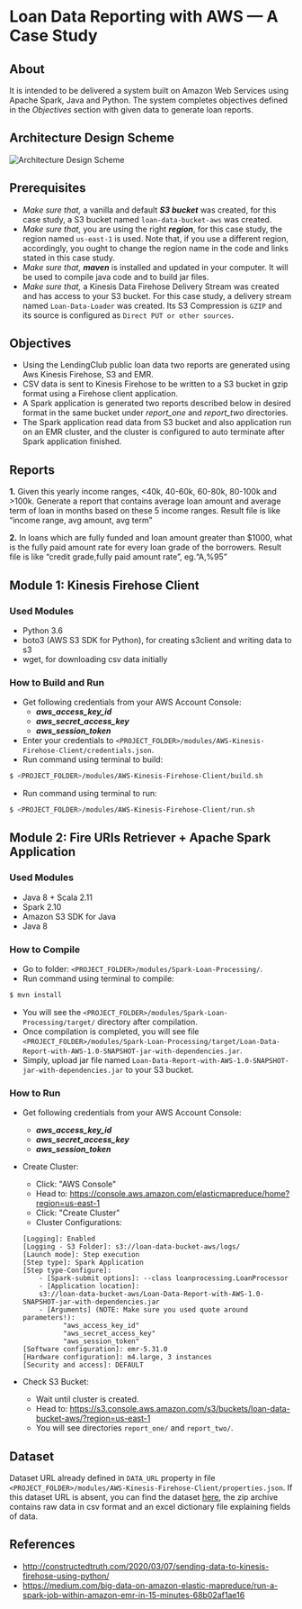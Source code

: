 # Loan Data Reporting with AWS — A Case Study

## About

It is intended to be delivered a system built on Amazon Web Services using Apache Spark, Java and Python. The system completes objectives defined in the *Objectives* section with given data to generate loan reports.

## Architecture Design Scheme
![Architecture Design Scheme](docs/architecture_design_scheme.png)

## Prerequisites
+ *Make sure that,* a vanilla and default ***S3 bucket*** was created, for this case study, a S3 bucket named ``loan-data-bucket-aws`` was created.
+ *Make sure that,* you are using the right ***region***, for this case study, the region named ``us-east-1`` is used. Note that, if you use a different region, accordingly, you ought to change the region name in the code and links stated in this case study.
+ *Make sure that,* ***maven*** is installed and updated in your computer. It will be used to compile java code and to build jar files.
+ *Make sure that,* a Kinesis Data Firehose Delivery Stream was created and has access to your S3 bucket. For this case study, a delivery stream named ``Loan-Data-Loader`` was created. Its S3 Compression is ``GZIP`` and its source is configured as ``Direct PUT or other sources``.

## Objectives
+ Using the LendingClub public loan data two reports are generated using Aws Kinesis Firehose, S3 and EMR.
+ CSV data is sent to Kinesis Firehose to be written to a S3 bucket in gzip format using a Firehose client application.
+ A Spark application is generated two reports described below in desired format in the same bucket under *report_one* and *report_two* directories.
+ The Spark application read data from S3 bucket and also application run on an EMR cluster, and the cluster is configured to auto terminate after Spark application finished.

## Reports
**1.** Given this yearly income ranges, <40k, 40-60k, 60-80k, 80-100k and >100k. Generate a report that contains average loan amount and average term of loan in months based on these 5 income ranges. Result file is like “income range, avg amount, avg term”

**2.** In loans which are fully funded and loan amount greater than $1000, what is the fully paid amount rate for every loan grade of the borrowers. Result file is like “credit grade,fully paid amount rate”, eg.“A,%95”

## Module 1: Kinesis Firehose Client

### Used Modules
+ Python 3.6
+ boto3 (AWS S3 SDK for Python), for creating s3client and writing data to s3
+ wget, for downloading csv data initially

### How to Build and Run
+ Get following credentials from your AWS Account Console:
	- ***aws_access_key_id***
	- ***aws_secret_access_key***
	- ***aws_session_token***
+ Enter your credentials to ``<PROJECT_FOLDER>/modules/AWS-Kinesis-Firehose-Client/credentials.json``.
+ Run command using terminal to build:
```bash
$ <PROJECT_FOLDER>/modules/AWS-Kinesis-Firehose-Client/build.sh
```
+ Run command using terminal to run:
```bash
$ <PROJECT_FOLDER>/modules/AWS-Kinesis-Firehose-Client/run.sh
```

## Module 2: Fire URIs Retriever + Apache Spark Application

### Used Modules
+ Java 8 + Scala 2.11
+ Spark 2.10
+ Amazon S3 SDK for Java
+ Java 8

### How to Compile
+ Go to folder: ``<PROJECT_FOLDER>/modules/Spark-Loan-Processing/``.
+ Run command using terminal to compile:
```bash
$ mvn install
```
+ You will see the ``<PROJECT_FOLDER>/modules/Spark-Loan-Processing/target/`` directory after compilation.
+ Once compilation is completed, you will see file ``<PROJECT_FOLDER>/modules/Spark-Loan-Processing/target/Loan-Data-Report-with-AWS-1.0-SNAPSHOT-jar-with-dependencies.jar``.
+ Simply, upload jar file named ``Loan-Data-Report-with-AWS-1.0-SNAPSHOT-jar-with-dependencies.jar`` to your S3 bucket.

### How to Run
+ Get following credentials from your AWS Account Console:
	- ***aws_access_key_id***
	- ***aws_secret_access_key***
	- ***aws_session_token***

+ Create Cluster:
    -  Click: "AWS Console"
    -  Head to: https://console.aws.amazon.com/elasticmapreduce/home?region=us-east-1
    -  Click: "Create Cluster"
    -  Cluster Configurations:
	```
	[Logging]: Enabled
	[Logging - S3 Folder]: s3://loan-data-bucket-aws/logs/
	[Launch mode]: Step execution
	[Step type]: Spark Application
	[Step type-Configure]:
		- [Spark-submit options]: --class loanprocessing.LoanProcessor
		- [Application location]:
		s3://loan-data-bucket-aws/Loan-Data-Report-with-AWS-1.0-SNAPSHOT-jar-with-dependencies.jar
		- [Arguments] (NOTE: Make sure you used quote around parameters!):
			  "aws_access_key_id"
			  "aws_secret_access_key"
			  "aws_session_token"
	[Software configuration]: emr-5.31.0
	[Hardware configuration]: m4.large, 3 instances
	[Security and access]: DEFAULT
	```

+ Check S3 Bucket:
	-  Wait until cluster is created.
	-  Head to: https://s3.console.aws.amazon.com/s3/buckets/loan-data-bucket-aws/?region=us-east-1
	-  You will see directories ``report_one/`` and ``report_two/``.

## Dataset
Dataset URL already defined in ``DATA_URL`` property in file ``<PROJECT_FOLDER>/modules/AWS-Kinesis-Firehose-Client/properties.json``. If this dataset URL is absent, you can find the dataset [here](https://www.lendingclub.com/info/download-data.action), the zip archive contains raw data in csv format and an excel dictionary file explaining fields of data.

## References
- http://constructedtruth.com/2020/03/07/sending-data-to-kinesis-firehose-using-python/
- https://medium.com/big-data-on-amazon-elastic-mapreduce/run-a-spark-job-within-amazon-emr-in-15-minutes-68b02af1ae16
